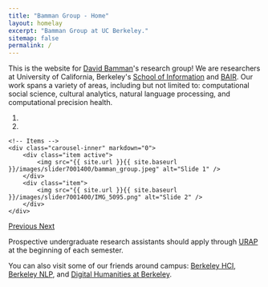 ```yaml
---
title: "Bamman Group - Home"
layout: homelay
excerpt: "Bamman Group at UC Berkeley."
sitemap: false
permalink: /
---
```


This is the website for [David Bamman](https://people.ischool.berkeley.edu/~dbamman/)'s research group! We are researchers at University of California, Berkeley's [School of Information](https://ischool.berkeley.edu) and [BAIR](https://bair.berkeley.edu/). Our work spans a variety of areas, including but not limited to: computational social science, cultural analytics, natural language processing, and computational precision health. 

<div markdown="0" id="carousel" class="carousel slide" data-ride="carousel" data-interval="4000" data-pause="hover" >
    <!-- Menu -->
    <ol class="carousel-indicators">
        <li data-target="#carousel" data-slide-to="0" class="active"></li>
        <li data-target="#carousel" data-slide-to="1"></li>
    </ol>

    <!-- Items -->
    <div class="carousel-inner" markdown="0">
        <div class="item active">
            <img src="{{ site.url }}{{ site.baseurl }}/images/slider7001400/bamman_group.jpeg" alt="Slide 1" />
        </div>
        <div class="item">
            <img src="{{ site.url }}{{ site.baseurl }}/images/slider7001400/IMG_5095.png" alt="Slide 2" />
        </div>
    </div>
  <a class="left carousel-control" href="#carousel" role="button" data-slide="prev">
    <span class="glyphicon glyphicon-chevron-left" aria-hidden="true"></span>
    <span class="sr-only">Previous</span>
  </a>
  <a class="right carousel-control" href="#carousel" role="button" data-slide="next">
    <span class="glyphicon glyphicon-chevron-right" aria-hidden="true"></span>
    <span class="sr-only">Next</span>
  </a>
</div>

Prospective undergraduate research assistants should apply through [URAP](https://research.berkeley.edu/urap/) at the beginning of each semester. 

You can also visit some of our friends around campus: [Berkeley HCI](https://hci.berkeley.edu/), [Berkeley NLP](https://nlp.cs.berkeley.edu/), and [Digital Humanities at Berkeley](https://digitalhumanities.berkeley.edu/). 
